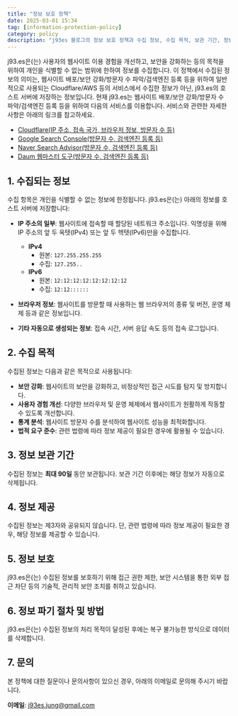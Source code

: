 ```yaml
---
title: "정보 보호 정책"
date: 2025-03-01 15:34
tag: [information-protection-policy]
category: policy
description: "j93es 블로그의 정보 보호 정책과 수집 정보, 수집 목적, 보관 기간, 정보 제공, 보안 조치, 파기 절차 등을 안내합니다."
---
```


j93.es은(는) 사용자의 웹사이트 이용 경험을 개선하고, 보안을 강화하는 등의 목적을 위하여 개인을 식별할 수 없는 범위에 한하여 정보를 수집합니다. 이 정책에서 수집된 정보의 의미는, 웹사이트 배포/보안 강화/방문자 수 파악/검색엔진 등록 등을 위하여 일반적으로 사용되는 Cloudflare/AWS 등의 서비스에서 수집한 정보가 아닌, j93.es의 호스트 서버에 저장하는 정보입니다. 현재 j93.es는 웹사이트 배포/보안 강화/방문자 수 파악/검색엔진 등록 등을 위하여 다음의 서비스를 이용합니다. 서비스와 관련한 자세한 사항은 아래의 링크를 참고하세요.

- [Cloudflare(IP 주소, 접속 국가, 브라우저 정보, 방문자 수 등)](https://www.cloudflare.com/ko-kr/web-analytics/)
- [Google Search Console(방문자 수, 검색엔진 등록 등)](https://search.google.com/search-console/welcome)
- [Naver Search Advisor(방문자 수, 검색엔진 등록 등)](https://searchadvisor.naver.com)
- [Daum 웹마스터 도구(방문자 수, 검색엔진 등록 등)](https://webmaster.daum.net/)

## 1. 수집되는 정보

수집 항목은 개인을 식별할 수 없는 정보에 한정됩니다. j93.es은(는) 아래의 정보를 호스트 서버에 저장합니다:

- **IP 주소의 일부**: 웹사이트에 접속할 때 할당된 네트워크 주소입니다. 익명성을 위해 IP 주소의 앞 두 옥텟(IPv4) 또는 앞 두 헥텟(IPv6)만을 수집합니다.

  - **IPv4**
    - 원본: `127.255.255.255`
    - 수집: `127.255..`
  - **IPv6**
    - 원본: `12:12:12:12:12:12:12:12`
    - 수집: `12:12::::::`

- **브라우저 정보**: 웹사이트를 방문할 때 사용하는 웹 브라우저의 종류 및 버전, 운영 체제 등과 같은 정보입니다.
- **기타 자동으로 생성되는 정보**: 접속 시간, 서버 응답 속도 등의 접속 로그입니다.

## 2. 수집 목적

수집된 정보는 다음과 같은 목적으로 사용됩니다:

- **보안 강화**: 웹사이트의 보안을 강화하고, 비정상적인 접근 시도를 탐지 및 방지합니다.
- **사용자 경험 개선**: 다양한 브라우저 및 운영 체제에서 웹사이트가 원활하게 작동할 수 있도록 개선합니다.
- **통계 분석**: 웹사이트 방문자 수를 분석하여 웹사이트 성능을 최적화합니다.
- **법적 요구 준수**: 관련 법령에 따라 정보 제공이 필요한 경우에 활용될 수 있습니다.

## 3. 정보 보관 기간

수집된 정보는 **최대 90일** 동안 보관됩니다. 보관 기간 이후에는 해당 정보가 자동으로 삭제됩니다.

## 4. 정보 제공

수집된 정보는 제3자와 공유되지 않습니다. 단, 관련 법령에 따라 정보 제공이 필요한 경우, 해당 정보를 제공할 수 있습니다.

## 5. 정보 보호

j93.es은(는) 수집된 정보를 보호하기 위해 접근 권한 제한, 보안 시스템을 통한 외부 접근 차단 등의 기술적, 관리적 보안 조치를 취하고 있습니다.

## 6. 정보 파기 절차 및 방법

j93.es은(는) 수집된 정보의 처리 목적이 달성된 후에는 복구 불가능한 방식으로 데이터를 삭제합니다.

## 7. 문의

본 정책에 대한 질문이나 문의사항이 있으신 경우, 아래의 이메일로 문의해 주시기 바랍니다.

**이메일**: j93es.jung@gmail.com
